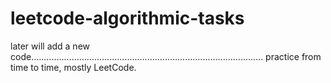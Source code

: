 # leetcode-algorithmic-tasks

later will add a new code............................................................................................
practice from time to time,
mostly LeetCode.



